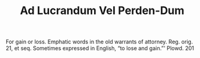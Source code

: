 ---
title: Ad Lucrandum Vel Perden-Dum
letter: A
permalink: "/definitions/ad-lucrandum-vel-perden-dum.html"
body: For gain or loss. Emphatic words in the old warrants of attorney. Reg. orig.
  21, et seq. Sometimes expressed in English, “to lose and gain.”' Plowd. 201
published_at: '2018-07-07'
source: Black's Law Dictionary
layout: post
---